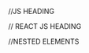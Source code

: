 //JS HEADING

 <!-- const heading = document.createElement('h1');
    heading.innerHTML = 'Hello World From javascript';
    const root = document.getElementById('root');
    root.appendChild(heading); -->

// REACT JS HEADING

<!-- <script crossorigin src="https://unpkg.com/react@18/umd/react.development.js"></script>
<script crossorigin src="https://unpkg.com/react-dom@18/umd/react-dom.development.js"></script>
<script>
const heading =  React.createElement('h1', {}, 'Hello world form reract js');
const root = ReactDOM.createRoot(document.getElementById('root'));
root.render(heading);
</script> -->

//NESTED ELEMENTS

<!-- const parent = React.createElement("div", { id: "parent" }, [
  React.createElement("div", { id: "child" }, [
    React.createElement("h1", {}, "Hello im an H1 tag"),
    React.createElement("h2", {}, "Hello im an H2 tag"),
  ]),
  React.createElement("div", { id: "child2" }, [
    React.createElement("h1", {}, "Hello im an H1 tag"),
    React.createElement("h2", {}, "Hello im an H2 tag"),
  ]),
]);
const root = ReactDOM.createRoot(document.getElementById("root"));
root.render(parent); -->
